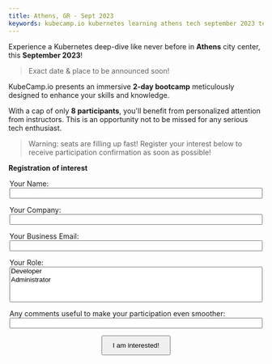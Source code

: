 ```yaml
---
title: Athens, GR - Sept 2023
keywords: kubecamp.io kubernetes learning athens tech september 2023 technology learning
---
```



Experience a Kubernetes deep-dive like never before in **Athens** city center, this **September 2023**!

> Exact date & place to be announced soon!

KubeCamp.io presents an immersive **2-day bootcamp** meticulously designed to enhance your skills and knowledge. 

With a cap of only **8 participants**, you'll benefit from personalized attention from instructors. This is an opportunity not to be missed for any serious tech enthusiast. 

> Warning: seats are filling up fast! Register your interest below to receive participation confirmation as soon as possible!


**Registration of interest**

<form name="athens-sep-23" method="POST" netlify style="margin: 0 auto; max-width: 500px;">
  <p style="margin-bottom: 10px;">
    <label>Your Name: <input type="text" name="name" style="width: 100%;" /></label>
  </p>
  <p style="margin-bottom: 10px;">
    <label>Your Company: <input type="text" name="company" style="width: 100%;" /></label>
  </p>
  <p style="margin-bottom: 10px;">
    <label>Your Business Email: <input type="email" name="email" style="width: 100%;" /></label>
  </p>
  <p style="margin-bottom: 10px;">
    <label>Your Role: 
      <select name="role[]" multiple style="width: 100%;">
        <option value="developer">Developer</option>
        <option value="administrator">Administrator</option>
      </select></label>
  </p>
  <p style="margin-bottom: 10px;">
    <label>Any comments useful to make your participation even smoother: 
      <input type="text" name="comments" style="width: 100%;" /></label>
  </p>
  <p style="text-align: center;">
    <button type="submit" style="padding: 10px 20px;">I am interested!</button>
  </p>
</form>

